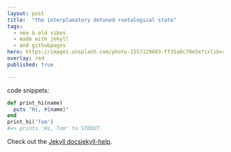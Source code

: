 ```yaml
---
layout: post
title:  "the interplanatory detuned rootalogical state"
tags:
  - new & old vibes
  - made with jekyll
  - and githubpages
hero: https://images.unsplash.com/photo-1557129603-ff35a0c70e5e?ixlib=rb-1.2.1&q=80&fm=jpg&crop=entropy&cs=tinysrgb&w=1080&fit=max&ixid=eyJhcHBfaWQiOjE1MTM5Nn0
overlay: red
published: true

---
```

code snippets:

~~~ruby
def print_hi(name)
  puts "Hi, #{name}"
end
print_hi('Tom')
#=> prints 'Hi, Tom' to STDOUT.
~~~

Check out the [Jekyll docs][jekyll][jekyll-help].

[jekyll]:      http://jekyllrb.com
[jekyll-gh]:   https://github.com/jekyll/jekyll
[jekyll-help]: https://github.com/jekyll/jekyll-help
